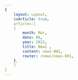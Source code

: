 ```yaml
---
{
    layout: Layout,
    isArticle: true,
    articles:[
    {
        month: Mar,
        date: 06,
        year: 2022,
        title: New1 ,
        content: news-001,
        router: /news/news-001,
    },
    ]
}
---
```

